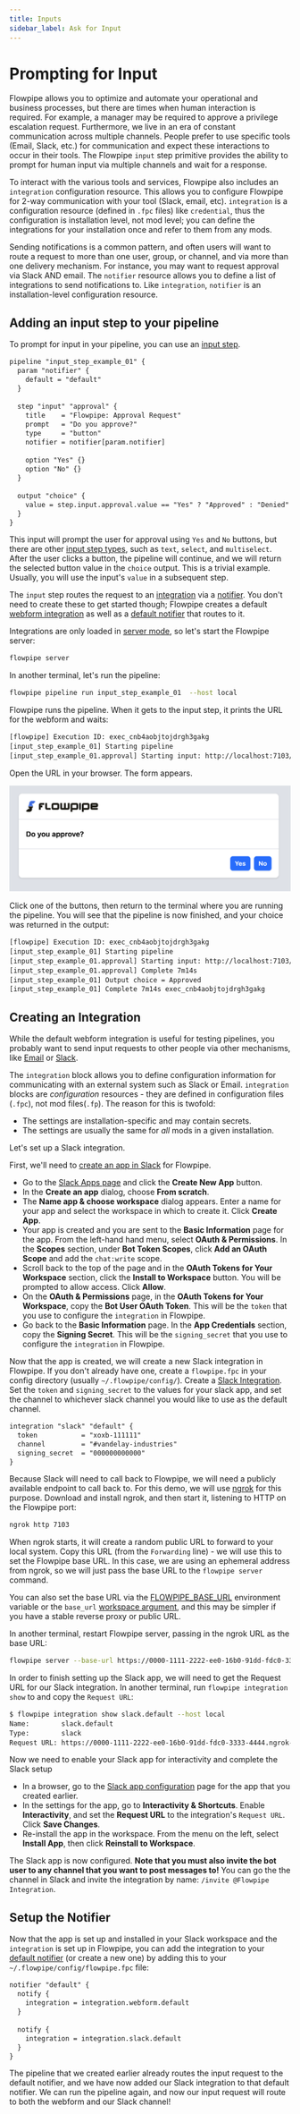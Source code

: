 ```yaml
---
title: Inputs
sidebar_label: Ask for Input
---
```


# Prompting for Input

Flowpipe allows you to optimize and automate your operational and business processes, but there are times when human interaction is required.  For example, a manager may be required to approve a privilege escalation request.  Furthermore, we live in an era of constant communication across multiple channels.  People prefer to use specific tools (Email, Slack, etc.) for communication and expect these interactions to occur in their tools.  The Flowpipe `input` step primitive provides the ability to prompt for human input via multiple channels and wait for a response.

To interact with the various tools and services, Flowpipe also includes an `integration` configuration resource.  This allows you to configure Flowpipe for 2-way communication with your tool (Slack, email, etc).  `integration` is a configuration resource (defined in `.fpc` files) like `credential`, thus the configuration is installation level, not mod level; you can define the integrations for your installation once and refer to them from any mods.

Sending notifications is a common pattern, and often users will want to route a request to more than one user, group, or channel, and via more than one delivery mechanism.  For instance, you may want to request approval via Slack AND email.  The `notifier` resource allows you to define a list of integrations to send notifications to. Like `integration`, `notifier` is an installation-level configuration resource.



## Adding an input step to your pipeline

To prompt for input in your pipeline, you can use an [input step](/docs/flowpipe-hcl/step/input).  

```hcl
pipeline "input_step_example_01" {
  param "notifier" {
    default = "default"
  }

  step "input" "approval" {
    title    = "Flowpipe: Approval Request"
    prompt   = "Do you approve?"
    type     = "button"
    notifier = notifier[param.notifier]

    option "Yes" {}
    option "No" {} 
  }

  output "choice" {
    value = step.input.approval.value == "Yes" ? "Approved" : "Denied"
  }
}
```

This input will prompt the user for approval using `Yes` and `No` buttons, but there are other [input step types](/docs/flowpipe-hcl/step/input#input-types), such as `text`, `select`, and `multiselect`.
After the user clicks a button, the pipeline will continue, and we will return the selected button value in the `choice` output.  This is a trivial example.  Usually, you will use the input's `value` in a subsequent step.

The `input` step routes the request to an [integration](/docs/reference/config-files/integration) via a [notifier](/docs/reference/config-files/notifier). You don't need to create these to get started though;  Flowpipe creates a default [webform integration](/docs/reference/config-files/integration/web) as well as a [default notifier](/docs/reference/config-files/notifier#default-notifier) that routes to it. 

Integrations are only loaded in [server mode](/docs/run/server), so let's start the Flowpipe server:
```bash
flowpipe server
```

In another terminal, let's run the pipeline:
```bash
flowpipe pipeline run input_step_example_01  --host local 
```

Flowpipe runs the pipeline.  When it gets to the input step, it prints the URL for the webform and waits:
```bash
[flowpipe] Execution ID: exec_cnb4aobjtojdrgh3gakg
[input_step_example_01] Starting pipeline
[input_step_example_01.approval] Starting input: http://localhost:7103/webform/input/rgh3gam0/3bd5115691383e3f2a95532f3db02f5b8ca02cde802e302b8a9008fad9637220
```

Open the URL in your browser.  The form appears.  

![](/images/build/input_webform_approval.png)


Click one of the buttons, then return to the terminal where you are running the pipeline.  You will see that the pipeline is now finished, and your choice was returned in the output:

```bash
[flowpipe] Execution ID: exec_cnb4aobjtojdrgh3gakg
[input_step_example_01] Starting pipeline
[input_step_example_01.approval] Starting input: http://localhost:7103/webform/input/rgh3gam0/3bd5115691383e3f2a95532f3db02f5b8ca02cde802e302b8a9008fad9637220
[input_step_example_01.approval] Complete 7m14s
[input_step_example_01] Output choice = Approved
[input_step_example_01] Complete 7m14s exec_cnb4aobjtojdrgh3gakg
```



## Creating an Integration

While the default webform integration is useful for testing pipelines, you probably want to send input requests to other people via other mechanisms, like [Email](/docs/reference/config-files/integration/email) or [Slack](/docs/reference/config-files/integration/slack).  

The `integration` block allows you to define configuration information for communicating with an external system such as Slack or Email.  `integration` blocks are *configuration* resources - they are defined in configuration files (`.fpc`), not mod files(`.fp`).  The reason for this is twofold:
- The settings are installation-specific and may contain secrets.
- The settings are usually the same for *all* mods in a given installation.

Let's set up a Slack integration.

First, we'll need to [create an app in Slack](https://api.slack.com/start/quickstart) for Flowpipe.

- Go to the [Slack Apps page](https://api.slack.com/apps/) and click the **Create New App** button.
- In the **Create an app** dialog, choose **From scratch**.
- The **Name app & choose workspace** dialog appears.  Enter a name for your app and select the workspace in which to create it.  Click **Create App**.
- Your app is created and you are sent to the **Basic Information** page for the app.  From the left-hand hand menu, select **OAuth & Permissions**.  In the **Scopes** section, under **Bot Token Scopes**, click **Add an OAuth Scope** and add the `chat:write` scope.
- Scroll back to the top of the page and in the **OAuth Tokens for Your Workspace** section, click the **Install to Workspace** button.  You will be prompted to allow access.  Click **Allow**.
- On the **OAuth & Permissions** page, in the **OAuth Tokens for Your Workspace**, copy the **Bot User OAuth Token**.  This will be the `token` that you use to configure the `integration` in Flowpipe.
- Go back to the **Basic Information** page.  In the **App Credentials** section, copy the **Signing Secret**.   This will be the `signing_secret` that you use to configure the `integration` in Flowpipe.


Now that the app is created, we will create a new Slack integration in Flowpipe.  If you don't already have one, create a `flowpipe.fpc` in your config directory (usually `~/.flowpipe/config/`).  Create a [Slack Integration](/docs/reference/config-files/integration/slack).  Set the `token` and `signing_secret` to the values for your slack app, and set the channel to whichever slack channel you would like to use as the default channel.

```hcl
integration "slack" "default" {
  token           = "xoxb-111111"
  channel         = "#vandelay-industries"
  signing_secret  = "000000000000"
}
```


Because Slack will need to call back to Flowpipe, we will need a publicly available endpoint to call back to.  For this demo, we will use [ngrok](https://ngrok.com/) for this purpose.  Download and install ngrok, and then start it, listening to HTTP on the Flowpipe port:
```bash
ngrok http 7103
```

When ngrok starts, it will create a random public URL to forward to your local system.  Copy this URL (from the `Forwarding` line) - we will use this to set the Flowpipe base URL.  In this case, we are using an ephemeral address from ngrok, so we will just pass the base URL to the `flowpipe server` command.  

You can also set the base URL via the [FLOWPIPE_BASE_URL](/docs/reference/env-vars/flowpipe_base_url) environment variable or the `base_url` [workspace argument](/docs/reference/config-files/workspace), and this may be simpler if you have a stable reverse proxy or public URL.

In another terminal, restart Flowpipe server, passing in the ngrok URL as the base URL:

```bash
flowpipe server --base-url https://0000-1111-2222-ee0-16b0-91dd-fdc0-3333-4444.ngrok-free.app
```

In order to finish setting up the Slack app, we will need to get the Request URL for our Slack integration.  In another terminal, run `flowpipe integration show` to and copy the `Request URL`:

```bash
$ flowpipe integration show slack.default --host local
Name:        slack.default 
Type:        slack
Request URL: https://0000-1111-2222-ee0-16b0-91dd-fdc0-3333-4444.ngrok-free.app/api/latest/hook/integration.slack.default/0000000000000a565c4b466152f660b3bf873b83cd83e27c011c8000000000000
```

Now we need to enable your Slack app for interactivity and complete the Slack setup
- In a browser, go to the [Slack app configuration](https://api.slack.com/apps) page for the app that you created earlier.
- In the settings for the app, go to **Interactivity & Shortcuts**.  Enable **Interactivity**, and set the **Request URL** to the integration's `Request URL`.  Click **Save Changes**.
- Re-install the app in the workspace.  From the menu on the left, select **Install App**, then click **Reinstall to Workspace**.


The Slack app is now configured.  **Note that you must also invite the bot user to any channel that you want to post messages to!**  You can go the the channel in Slack and invite the integration by name: `/invite @Flowpipe Integration`.


## Setup the Notifier

Now that the app is set up and installed in your Slack workspace and the `integration` is set up in Flowpipe, you can add the integration to your [default notifier](/docs/reference/config-files/notifier) (or create a new one) by adding this to your `~/.flowpipe/config/flowpipe.fpc` file:
```hcl
notifier "default" {
  notify {
    integration = integration.webform.default  
  }

  notify {
    integration = integration.slack.default  
  }
}
```

The pipeline that we created earlier already routes the input request to the default notifier, and we have now added our Slack integration to that default notifier.  We can run the pipeline again, and now our input request will route to both the webform and our Slack channel!




